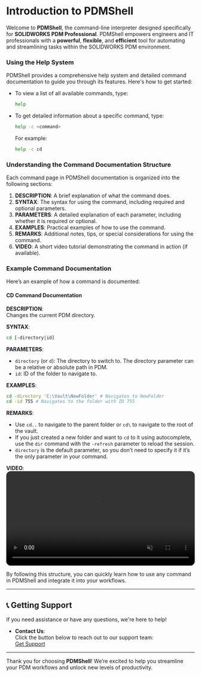 # Introduction to PDMShell

Welcome to **PDMShell**, the command-line interpreter designed specifically for **SOLIDWORKS PDM Professional**. PDMShell empowers engineers and IT professionals with a **powerful**, **flexible**, and **efficient** tool for automating and streamlining tasks within the SOLIDWORKS PDM environment.

### Using the Help System

PDMShell provides a comprehensive help system and detailed command documentation to guide you through its features. Here's how to get started:

- To view a list of all available commands, type:
  ```bash
  help
  ```
- To get detailed information about a specific command, type:
  ```bash
  help -c <command>
  ```
  For example:
  ```bash
  help -c cd
  ```

### Understanding the Command Documentation Structure
Each command page in PDMShell documentation is organized into the following sections:

1. **DESCRIPTION**: A brief explanation of what the command does.
2. **SYNTAX**: The syntax for using the command, including required and optional parameters.
3. **PARAMETERS**: A detailed explanation of each parameter, including whether it is required or optional.
4. **EXAMPLES**: Practical examples of how to use the command.
5. **REMARKS**: Additional notes, tips, or special considerations for using the command.
6. **VIDEO**: A short video tutorial demonstrating the command in action (if available).

### Example Command Documentation
Here’s an example of how a command is documented:

#### CD Command Documentation

**DESCRIPTION**:  
Changes the current PDM directory.

**SYNTAX**:  
```bash
cd [-directory|id]
```

**PARAMETERS**:  
- `directory` (or `d`): The directory to switch to. The directory parameter can be a relative or absolute path in PDM.  
- `id`: ID of the folder to navigate to.

**EXAMPLES**:  
```bash
cd -directory 'C:\Vault\NewFolder' # Navigates to NewFolder
cd -id 755 # Navigates to the folder with ID 755
```

**REMARKS**:  
- Use `cd..` to navigate to the parent folder or `cd\` to navigate to the root of the vault.  
- If you just created a new folder and want to `cd` to it using autocomplete, use the `dir` command with the `-refresh` parameter to reload the session.  
- `directory` is the default parameter, so you don’t need to specify it if it’s the only parameter in your command.  

**VIDEO**:  
<video src="https://bluebyte.biz/wp-content/pdmshellvideos/cd.mp4" autoplay muted controls style="width: 100%; border-radius: 12px;"></video>


By following this structure, you can quickly learn how to use any command in PDMShell and integrate it into your workflows.

---

## 📞 Getting Support

If you need assistance or have any questions, we're here to help!   

- **Contact Us**:  
  Click the button below to reach out to our support team:  
  [Get Support](mailto:support@bluebytesystemsinc.zohodesk.com)

---

Thank you for choosing **PDMShell**! We’re excited to help you streamline your PDM workflows and unlock new levels of productivity.
